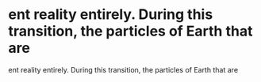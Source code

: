 # ent reality entirely. During this transition, the particles of Earth that are

ent reality entirely. During this transition, the particles of Earth that are
